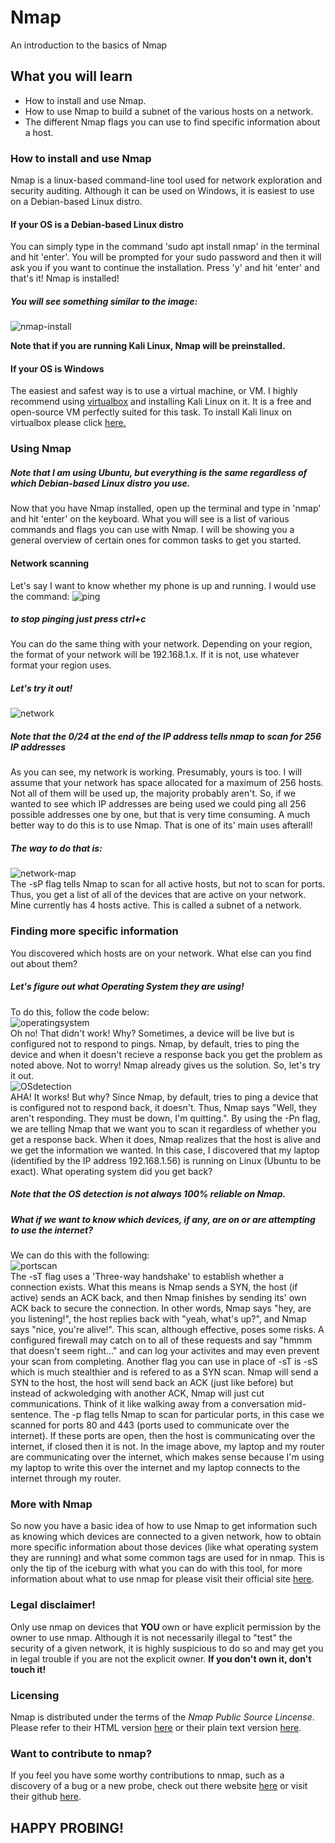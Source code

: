 # Nmap
An introduction to the basics of Nmap

## What you will learn 
* How to install and use Nmap.
* How to use Nmap to build a subnet of the various hosts on a network.
* The different Nmap flags you can use to find specific information about a host.

### How to install and use Nmap
Nmap is a linux-based command-line tool used for network exploration and security auditing. Although it can be 
used on Windows, it is easiest to use on a Debian-based Linux distro. 
#### If your OS is a Debian-based Linux distro
You can simply type in the command 'sudo apt install nmap' in the terminal and hit 'enter'. You will be prompted for your sudo password
and then it will ask you if you want to continue the installation. Press 'y' and hit 'enter' and that's it! Nmap is installed!
##### You will see something similar to the image:
![nmap-install](https://user-images.githubusercontent.com/62024377/111915218-7e3c6680-8a4b-11eb-8855-f4be8adfffae.png)


  **Note that if you are running Kali Linux, Nmap will be preinstalled.**
#### If your OS is Windows
The easiest and safest way is to use a virtual machine, or VM. I highly recommend using [virtualbox](https://www.virtualbox.org/) 
and installing Kali Linux on it. 
It is a free and open-source VM perfectly suited for this task. To install Kali linux on virtualbox please click [here.](https://phoenixnap.com/kb/how-to-install-kali-linux-on-virtualbox)

### Using Nmap

##### Note that I am using Ubuntu, but everything is the same regardless of which Debian-based Linux distro you use.

Now that you have Nmap installed, open up the terminal and type in 'nmap' and hit 'enter'
on the keyboard. What you will see is a list of various commands and flags you can use with Nmap. I will be 
showing you a general overview of certain ones for common tasks to get you started. 

#### Network scanning

Let's say I want to know whether my phone is up and running. I would use the command: 
![ping](https://user-images.githubusercontent.com/62024377/111915779-569acd80-8a4e-11eb-89e1-941650a5c36c.png) 

##### to stop pinging just press ctrl+c

  You can do the same thing with your network. Depending on your region, the format of your network will be 192.168.1.x. If it is not, use whatever 
format your region uses. 

##### Let's try it out!

![network](https://user-images.githubusercontent.com/62024377/111916494-91eacb80-8a51-11eb-9600-525e7cd55867.png)                                      
##### Note that the 0/24 at the end of the IP address tells nmap to scan for 256 IP addresses
As you can see, my network is working. Presumably, yours is too. I will assume that your network has space allocated
for a maximum of 256 hosts. Not all of them will be used up, the majority probably aren't. So, if we wanted 
to see which IP addresses are being used we could ping all 256 possible addresses one by one, but that is very time consuming.
A much better way to do this is to use Nmap. That is one of its' main uses afterall! 
 
##### The way to do that is: 

![network-map](https://user-images.githubusercontent.com/62024377/111916839-41746d80-8a53-11eb-97ce-99622979f406.png)                               
The -sP flag tells Nmap to scan for all active hosts, but not to scan for ports. Thus, you get a list of all of the devices that are active on your network.
Mine currently has 4 hosts active.
This is called a subnet of a network. 
 
 ### Finding more specific information
 
 You discovered which hosts are on your network. What else can you find out about them? 
 
 ##### Let's figure out what Operating System they are using!
 
 To do this, follow the code below:                                                                                                  
 ![operatingsystem](https://user-images.githubusercontent.com/62024377/111917439-64ece780-8a56-11eb-8bfe-e36952b8a8cb.png)                                                             
 Oh no! That didn't work! Why? Sometimes, a device will be live but is configured not to respond to pings. Nmap, by default, tries to ping the device 
 and when it doesn't recieve a response back you get the problem as noted above. Not to worry! Nmap already gives us the solution. So, let's try it out.           
 ![OSdetection](https://user-images.githubusercontent.com/62024377/111917720-e4c78180-8a57-11eb-903d-5f9734004699.png)                                                                   
 AHA! It works! But why? Since Nmap, by default, tries to ping a device that is configured not to respond back, it doesn't. Thus, Nmap says "Well,
 they aren't responding. They must be down, I'm quitting.". By using the -Pn flag, we are telling Nmap that we want you to scan it regardless of 
 whether you get a response back. When it does, Nmap realizes that the host is alive and we get the information we wanted. 
 In this case, I discovered that my laptop (identified by the IP address 192.168.1.56) is running on Linux (Ubuntu to be exact). 
 What operating system did you get back? 
 ##### Note that the OS detection is not always 100% reliable on Nmap. 
 
 ##### What if we want to know which devices, if any, are on or are attempting to use the internet?
 We can do this with the following:                                                                                    
 ![portscan](https://user-images.githubusercontent.com/62024377/111922505-88bd2700-8a70-11eb-815a-44c63224a880.png)                                             
 The -sT flag uses a 'Three-way handshake' to establish whether a connection exists. What this means is Nmap sends a SYN, the host (if active) sends 
 an ACK back, and then Nmap finishes by sending its' own ACK back to secure the connection. In other words, Nmap says "hey, are you listening!", the host replies back with "yeah, what's up?", and Nmap says "nice, you're alive!". This scan, although effective, poses some risks. A configured firewall may catch on to all of these requests and say "hmmm that doesn't seem right..." and can log your activites and may even prevent your scan from completing. Another flag you can use in place of -sT is -sS which is much stealthier and is refered to as a SYN scan. Nmap will send a SYN to the host, the host will send back an ACK (just like before) but instead of ackwoledging with another ACK, Nmap will just cut communications. Think of it like walking away from a conversation mid-sentence. The -p flag tells Nmap to scan for particular ports, in this case we scanned for ports 80 and 443 (ports used to communicate over the internet). If these ports are open, then the host is communicating over the internet, if closed then it is not. In the image above, my laptop and my router are communicating over the internet, which makes sense because I'm using my laptop to write this over the internet and my laptop connects to the internet through my router. 

### More with Nmap
So now you have a basic idea of how to use Nmap to get information such as knowing which devices are connected to a given network, how to obtain more specific information about those devices (like what operating system they are running) and what some common tags are used for in nmap. This is only the tip of the iceburg with what you can do with this tool, for more information about what to use nmap for please visit their official site [here](https://nmap.org/).
 
 ### Legal disclaimer!
 Only use nmap on devices that **YOU** own or have explicit permission by the owner to use nmap. Although it is not necessarily illegal to "test" the security of a given network, it is highly suspicious to do so and may get you in legal trouble if you are not the explicit owner. **If you don't own it, don't touch it!**
 
 ### Licensing
 Nmap is distributed under the terms of the *Nmap Public Source Lincense*. Please refer to their HTML version [here](https://nmap.org/npsl/npsl-annotated.html) or their plain text version [here](https://svn.nmap.org/nmap/LICENSE).
 
 ### Want to contribute to nmap?
 If you feel you have some worthy contributions to nmap, such as a discovery of a bug or a new probe, check out there website [here](https://nmap.org/book/vscan-community.html) or visit their github [here](https://github.com/nmap/nmap/contribute).
 
 ## HAPPY PROBING!

 



